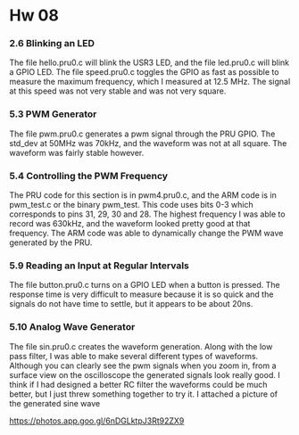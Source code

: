 # Hw 08 #

### 2.6 Blinking an LED ###

The file hello.pru0.c will blink the USR3 LED, and the file led.pru0.c will blink a GPIO LED. The file speed.pru0.c toggles the GPIO as fast as possible to measure the maximum
frequency, which I measured at 12.5 MHz. The signal at this speed was not very stable and was not very square.

### 5.3 PWM Generator ###

The file pwm.pru0.c generates a pwm signal through the PRU GPIO. The std_dev at 50MHz was 70kHz, and the waveform was not at all square. The waveform was fairly stable however.

### 5.4 Controlling the PWM Frequency ###

The PRU code for this section is in pwm4.pru0.c, and the ARM code is in pwm_test.c or the binary pwm_test. This code uses bits 0-3 which corresponds to pins 31, 29, 30 and 28. The highest frequency I was able to record was 630kHz, and the waveform looked pretty good at that frequency. The ARM code was able to dynamically change the PWM wave generated by the PRU.

### 5.9 Reading an Input at Regular Intervals ###

The file button.pru0.c turns on a GPIO LED when a button is pressed. The response time is very difficult to measure because it is so quick and the signals do not have time to settle, but it appears to be about 20ns.

### 5.10 Analog Wave Generator ###

The file sin.pru0.c creates the waveform generation. Along with the low pass filter, I was able to make several different types of waveforms. Although you can clearly see the pwm signals when you zoom in, from a surface view on the oscilloscope the generated signals look really good. I think if I had designed a better RC filter the waveforms could be much better, but I just threw something together to try it. I attached a picture of the generated sine wave

https://photos.app.goo.gl/6nDGLktpJ3Rt92ZX9
